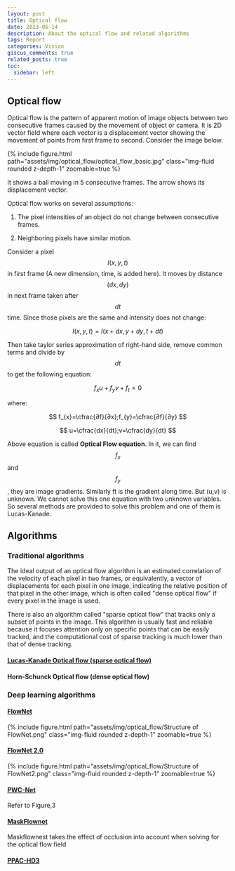 ```yaml
---
layout: post
title: Optical flow
date: 2023-06-14
description: About the optical flow and related algorithms
tags: Report
categories: Vision
giscus_comments: true
related_posts: true
toc:
  sidebar: left
---
```

## Optical flow

Optical flow is the pattern of apparent motion of image objects between two consecutive frames caused by the movement of object or camera. It is 2D vector field where each vector is a displacement vector showing the movement of points from first frame to second. Consider the image below.

<div class="row mt-3">
    <div class="col-sm mt-3 mt-md-0">
        {% include figure.html path="assets/img/optical_flow/optical_flow_basic.jpg" class="img-fluid rounded z-depth-1" zoomable=true %}
    </div>
</div>

It shows a ball moving in 5 consecutive frames. The arrow shows its displacement vector.

Optical flow works on several assumptions:

1. The pixel intensities of an object do not change between consecutive frames.

2. Neighboring pixels have similar motion.

Consider a pixel $$I(x,y,t)$$ in first frame (A new dimension, time, is added here). It moves by distance $$(dx,dy)$$ in next frame taken after $$dt$$ time. Since those pixels are the same and intensity does not change:


$$
I(x,y,t)=I(x+dx,y+dy,t+dt)
$$


Then take taylor series approximation of right-hand side, remove common terms and divide by $$dt$$ to get the following equation:


$$
f_{x}u+f_{y}v+f_{t}=0
$$


where:


$$
f_{x}=\cfrac{∂f}{∂x};f_{y}=\cfrac{∂f}{∂y}
$$


$$
u=\cfrac{dx}{dt};v=\cfrac{dy}{dt}
$$


Above equation is called **Optical Flow equation**. In it, we can find $$f_{x}$$ and $$f_{y}$$, they are image gradients. Similarly ft is the gradient along time. But (u,v) is unknown. We cannot solve this one equation with two unknown variables. So several methods are provided to solve this problem and one of them is Lucas-Kanade.

## Algorithms

### Traditional algorithms

The ideal output of an optical flow algorithm is an estimated correlation of the velocity of each pixel in two frames, or equivalently, a vector of displacements for each pixel in one image, indicating the relative position of that pixel in the other image, which is often called "dense optical flow" if every pixel in the image is used.

There is also an algorithm called "sparse optical flow" that tracks only a subset of points in the image. This algorithm is usually fast and reliable because it focuses attention only on specific points that can be easily tracked, and the computational cost of sparse tracking is much lower than that of dense tracking.

#### [Lucas-Kanade Optical flow (sparse optical flow)](https://dl.acm.org/doi/10.5555/1623264.1623280)

#### Horn-Schunck Optical flow (dense optical flow)

### Deep learning algorithms

#### [FlowNet](https://arxiv.org/pdf/1504.06852.pdf)

<div class="row mt-3">
    <div class="col-sm mt-3 mt-md-0">
        {% include figure.html path="assets/img/optical_flow/Structure of FlowNet.png" class="img-fluid rounded z-depth-1" zoomable=true %}
    </div>
</div>

#### [FlowNet 2.0](https://arxiv.org/pdf/1612.01925.pdf)

<div class="row mt-3">
    <div class="col-sm mt-3 mt-md-0">
        {% include figure.html path="assets/img/optical_flow/Structure of FlowNet2.png" class="img-fluid rounded z-depth-1" zoomable=true %}
    </div>
</div>

#### [PWC-Net](https://arxiv.org/pdf/1709.02371.pdf)

Refer to Figure,3

#### [MaskFlownet](https://arxiv.org/pdf/2003.10955.pdf)

Maskflownest takes the effect of occlusion into account when solving for the optical flow field

#### [PPAC-HD3](https://arxiv.org/pdf/2003.14407.pdf)
